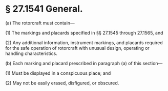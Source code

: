 # § 27.1541   General.

(a) The rotorcraft must contain—


(1) The markings and placards specified in §§ 27.1545 through 27.1565, and 


(2) Any additional information, instrument markings, and placards required for the safe operation of rotorcraft with unusual design, operating or handling characteristics. 


(b) Each marking and placard prescribed in paragraph (a) of this section—


(1) Must be displayed in a conspicuous place; and 


(2) May not be easily erased, disfigured, or obscured. 




